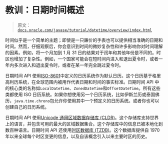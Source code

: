 # 教训：日期时间概述

> 原文：[`docs.oracle.com/javase/tutorial/datetime/overview/index.html`](https://docs.oracle.com/javase/tutorial/datetime/overview/index.html)

时间似乎是一个简单的主题；即使是一只廉价的手表也可以提供相当准确的日期和时间。然而，仔细观察后，你会意识到时间的微妙复杂性和许多影响你对时间理解的因素。例如，将一个月加到 1 月 31 日的结果对于闰年和其他年份是不同的。时区也增加了复杂性。例如，一个国家可能会在短时间内进入和退出夏令时，或者一年内多次进入和退出夏令时，或者在某一年完全跳过夏令时。

日期时间 API 使用[ISO-8601](http://www.iso.org/iso/home/standards/iso8601.htm)中定义的日历系统作为默认日历。这个日历基于格里高利历系统，在全球范围内被用作代表日期和时间的事实标准。日期时间 API 中的核心类的名称如`LocalDateTime`、`ZonedDateTime`和`OffsetDateTime`。所有这些类都使用 ISO 日历系统。如果你想使用另一个日历系统，比如伊斯兰历或泰国佛历，`java.time.chrono`包允许你使用其中一个预定义的日历系统。或者你也可以创建自己的日历系统。

日期时间 API 使用[Unicode 通用区域数据存储库 (CLDR)](http://cldr.unicode.org)。这个存储库支持世界上的语言，并包含可用的最大的区域数据集合。这个存储库中的信息已被本地化到数百种语言。日期时间 API 还使用[时区数据库 (TZDB)](http://www.iana.org/time-zones)。这个数据库提供自 1970 年以来全球每个时区变更的信息，以及自该概念引入以来主要时区的历史。
